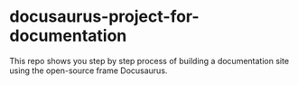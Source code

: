 # docusaurus-project-for-documentation
This repo shows you step by step process of building a documentation site using the open-source frame Docusaurus.
